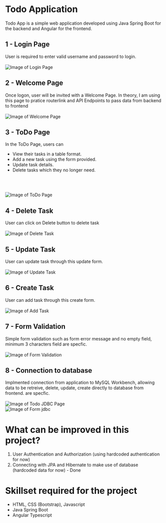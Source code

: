 # Todo Application
Todo App is a simple web application developed using Java Spring Boot for the backend and Angular for the frontend. 


## 1 - Login Page
User is required to enter valid username and password to login.
<br />
<br />
![Image of Login Page](https://github.com/victorjongsoon/todo-app/blob/main/image/login-page.PNG)

## 2 - Welcome Page
Once logon, user will be invited with a Welcome Page. In theory, I am using this page to pratice routerlink 
and API Endpoints to pass data from backend to frontend
<br />
<br />
![Image of Welcome Page](https://github.com/victorjongsoon/todo-app/blob/main/image/welcome-page.PNG)

## 3 - ToDo Page
In the ToDo Page, users can 
- View their tasks in a table format.
- Add a new task using the form provided.
- Update task details.
- Delete tasks which they no longer need.
<br />
<br />

![Image of ToDo Page](https://github.com/victorjongsoon/todo-app/blob/main/image/todo-page.PNG)

## 4 - Delete Task
User can click on Delete button to delete task
<br />
<br />
![Image of Delete Task](https://github.com/victorjongsoon/todo-app/blob/main/image/delete-success.PNG)

## 5 - Update Task
User can update task through this update form. 
<br />
<br />
![Image of Update Task](https://github.com/victorjongsoon/todo-app/blob/main/image/update-page.PNG)

## 6 - Create Task
User can add task through this create form. 
<br />
<br />
![Image of Add Task](https://github.com/victorjongsoon/todo-app/blob/main/image/add-task-page-update.PNG)

## 7 - Form Validation
Simple form validation such as form error message and no empty field, minimum 3 characters field 
are specfic.
<br />
<br />
![Image of Form Validation](https://github.com/victorjongsoon/todo-app/blob/main/image/form-validation.PNG)

## 8 - Connection to database
Implmented connection from application to MySQL Workbench, allowing data to be retreive, delete, update, create 
directly to database from frontend.
are specfic.
<br />
<br />
![Image of Todo JDBC Page](https://github.com/victorjongsoon/todo-app/blob/main/image/todo-jdbc-page.PNG)
<br />
![Image of Form jdbc](https://github.com/victorjongsoon/todo-app/blob/main/image/todo-jdbc.PNG)

# What can be improved in this project?
1. User Authentication and Authorization (using hardcoded authentication for now)
2. Connecting with JPA and Hibernate to make use of database (hardcoded data for now) - Done

# Skillset required for  the project
* HTML, CSS (Bootstrap), Javascript
* Java Spring Boot
* Angular Typescript


















